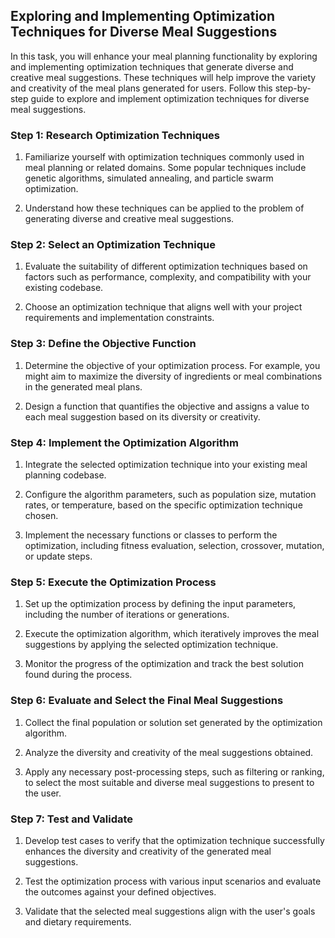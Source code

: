 ## Exploring and Implementing Optimization Techniques for Diverse Meal Suggestions

In this task, you will enhance your meal planning functionality by exploring and implementing optimization techniques that generate diverse and creative meal suggestions. These techniques will help improve the variety and creativity of the meal plans generated for users. Follow this step-by-step guide to explore and implement optimization techniques for diverse meal suggestions.

### Step 1: Research Optimization Techniques

1. Familiarize yourself with optimization techniques commonly used in meal planning or related domains. Some popular techniques include genetic algorithms, simulated annealing, and particle swarm optimization.

2. Understand how these techniques can be applied to the problem of generating diverse and creative meal suggestions.

### Step 2: Select an Optimization Technique

1. Evaluate the suitability of different optimization techniques based on factors such as performance, complexity, and compatibility with your existing codebase.

2. Choose an optimization technique that aligns well with your project requirements and implementation constraints.

### Step 3: Define the Objective Function

1. Determine the objective of your optimization process. For example, you might aim to maximize the diversity of ingredients or meal combinations in the generated meal plans.

2. Design a function that quantifies the objective and assigns a value to each meal suggestion based on its diversity or creativity.

### Step 4: Implement the Optimization Algorithm

1. Integrate the selected optimization technique into your existing meal planning codebase.

2. Configure the algorithm parameters, such as population size, mutation rates, or temperature, based on the specific optimization technique chosen.

3. Implement the necessary functions or classes to perform the optimization, including fitness evaluation, selection, crossover, mutation, or update steps.

### Step 5: Execute the Optimization Process

1. Set up the optimization process by defining the input parameters, including the number of iterations or generations.

2. Execute the optimization algorithm, which iteratively improves the meal suggestions by applying the selected optimization technique.

3. Monitor the progress of the optimization and track the best solution found during the process.

### Step 6: Evaluate and Select the Final Meal Suggestions

1. Collect the final population or solution set generated by the optimization algorithm.

2. Analyze the diversity and creativity of the meal suggestions obtained.

3. Apply any necessary post-processing steps, such as filtering or ranking, to select the most suitable and diverse meal suggestions to present to the user.

### Step 7: Test and Validate

1. Develop test cases to verify that the optimization technique successfully enhances the diversity and creativity of the generated meal suggestions.

2. Test the optimization process with various input scenarios and evaluate the outcomes against your defined objectives.

3. Validate that the selected meal suggestions align with the user's goals and dietary requirements.

